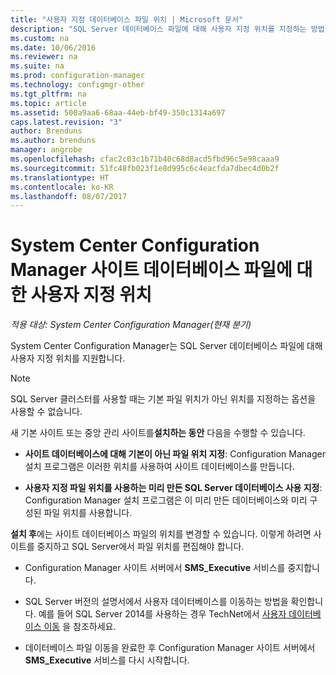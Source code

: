 ```yaml
---
title: "사용자 지정 데이터베이스 파일 위치 | Microsoft 문서"
description: "SQL Server 데이터베이스 파일에 대해 사용자 지정 위치를 지정하는 방법을 알아봅니다."
ms.custom: na
ms.date: 10/06/2016
ms.reviewer: na
ms.suite: na
ms.prod: configuration-manager
ms.technology: configmgr-other
ms.tgt_pltfrm: na
ms.topic: article
ms.assetid: 500a9aa6-68aa-44eb-bf49-350c1314a697
caps.latest.revision: "3"
author: Brenduns
ms.author: brenduns
manager: angrobe
ms.openlocfilehash: cfac2c03c1b71b40c68d8acd5fbd96c5e98caaa9
ms.sourcegitcommit: 51fc48fb023f1e8d995c6c4eacfda7dbec4d0b2f
ms.translationtype: HT
ms.contentlocale: ko-KR
ms.lasthandoff: 08/07/2017
---
```

# <a name="custom-locations-for-system-center-configuration-manager-site-database-files"></a>System Center Configuration Manager 사이트 데이터베이스 파일에 대한 사용자 지정 위치

*적용 대상: System Center Configuration Manager(현재 분기)*

 System Center Configuration Manager는 SQL Server 데이터베이스 파일에 대해 사용자 지정 위치를 지원합니다.  

> [!NOTE]  
>  SQL Server 클러스터를 사용할 때는 기본 파일 위치가 아닌 위치를 지정하는 옵션을 사용할 수 없습니다.  

 새 기본 사이트 또는 중앙 관리 사이트를**설치하는 동안** 다음을 수행할 수 있습니다.  

-   **사이트 데이터베이스에 대해 기본이 아닌 파일 위치 지정**: Configuration Manager 설치 프로그램은 이러한 위치를 사용하여 사이트 데이터베이스를 만듭니다.  

-   **사용자 지정 파일 위치를 사용하는 미리 만든 SQL Server 데이터베이스 사용 지정**:  Configuration Manager 설치 프로그램은 이 미리 만든 데이터베이스와 미리 구성된 파일 위치를 사용합니다.  

**설치 후**에는 사이트 데이터베이스 파일의 위치를 변경할 수 있습니다. 이렇게 하려면 사이트를 중지하고 SQL Server에서 파일 위치를 편집해야 합니다.  

-   Configuration Manager 사이트 서버에서 **SMS_Executive** 서비스를 중지합니다.  

-   SQL Server 버전의 설명서에서 사용자 데이터베이스를 이동하는 방법을 확인합니다. 예를 들어 SQL Server 2014를 사용하는 경우 TechNet에서 [사용자 데이터베이스 이동](https://technet.microsoft.com/library/ms345483\(v=sql.120\).aspx) 을 참조하세요.  

-   데이터베이스 파일 이동을 완료한 후 Configuration Manager 사이트 서버에서 **SMS_Executive** 서비스를 다시 시작합니다.  
